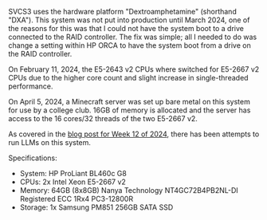 SVCS3 uses the hardware platform "Dextroamphetamine" (shorthand "DXA"). This system was not put into production until March 2024, one of the reasons for this was that I could not have the system boot to a drive connected to the RAID controller. The fix was simple; all I needed to do was change a setting within HP ORCA to have the system boot from a drive on the RAID controller.

On February 11, 2024, the E5-2643 v2 CPUs where switched for E5-2667 v2 CPUs due to the higher core count and slight increase in single-threaded performance. 

On April 5, 2024, a Minecraft server was set up bare metal on this system for use by a college club. 16GB of memory is allocated and the server has access to the 16 cores/32 threads of the two E5-2667 v2.

As covered in the [blog post for Week 12 of 2024](../../blog/15/), there has been attempts to run LLMs on this system.

Specifications:

- System: HP ProLiant BL460c G8
- CPUs: 2x Intel Xeon E5-2667 v2
- Memory: 64GB (8x8GB) Nanya Technology NT4GC72B4PB2NL-DI Registered ECC 1Rx4 PC3-12800R
- Storage: 1x Samsung PM851 256GB SATA SSD
